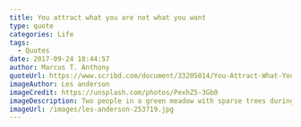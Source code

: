 ```yaml
---
title: You attract what you are not what you want
type: quote
categories: Life
tags:
  - Quotes
date: 2017-09-24 18:44:57
author: Marcus T. Anthony
quoteUrl: https://www.scribd.com/document/33205014/You-Attract-What-You-Are-Not-What-You-Want
imageAuthor: Les anderson
imageCredit: https://unsplash.com/photos/PexhZ5-3Gb0
imageDescription: Two people in a green meadow with sparse trees during sunset
imageUrl: /images/les-anderson-253719.jpg
---
```

